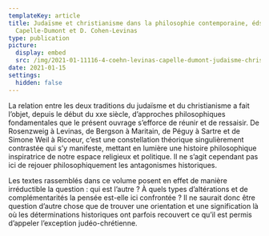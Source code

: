 ```yaml
---
templateKey: article
title: Judaïsme et christianisme dans la philosophie contemporaine, éds. P.
  Capelle-Dumont et D. Cohen-Levinas
type: publication
picture:
  display: embed
  src: /img/2021-01-11116-4-coehn-levinas-capelle-dumont-judaisme-christianisme-dans-la-philosophie-5fc76bc0c37e7.jpg
date: 2021-01-15
settings:
  hidden: false
---
```

La relation entre les deux traditions du judaïsme et du christianisme a fait l’objet, depuis le début du xxe siècle, d’approches philosophiques fondamentales que le présent ouvrage s’efforce de réunir et de ressaisir. De Rosenzweig à Levinas, de Bergson à Maritain, de Péguy à Sartre et de Simone Weil à Ricoeur, c’est une constellation théorique singulièrement contrastée qui s’y manifeste, mettant en lumière une histoire philosophique inspiratrice de notre espace religieux et politique. Il ne s’agit cependant pas ici de rejouer philosophiquement les antagonismes historiques. 

Les textes rassemblés dans ce volume posent en effet de manière irréductible la question : qui est l’autre ? À quels types d’altérations et de complémentarités la pensée est-elle ici confrontée ? Il ne saurait donc être question d’autre chose que de trouver une orientation et une signification là où les déterminations historiques ont parfois recouvert ce qu’il est permis d’appeler l’exception judéo-chrétienne.